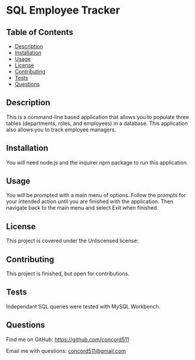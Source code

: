 # SQL Employee Tracker


## Table of Contents
* [Description](#description)
* [Installation](#installation)
* [Usage](#usage)
* [License](#license)
* [Contributing](#contributing)
* [Tests](#tests)
* [Questions](#questions)


## Description

This is a command-line based application that allows you to populate three tables (departments, roles, and employees) in a database. This application also allows you to track employee managers.

## Installation

You will need node.js and the inquirer npm package to run this application.

## Usage

You will be prompted with a main menu of options. Follow the prompts for your intended action until you are finished with the application. Then navigate back to the main menu and select Exit when finished.



## License
This project is covered under the Unliscensed license: 


## Contributing

This project is finished, but open for contributions.

## Tests

Independant SQL queries were tested with MySQL Workbench.

## Questions

Find me on GitHub: https://github.com/concord511

Email me with questions: concord511@gmail.com
